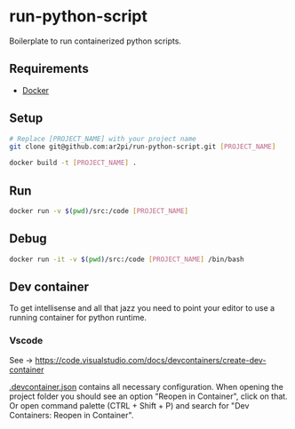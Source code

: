 # run-python-script

Boilerplate to run containerized python scripts.

## Requirements

- [Docker](https://www.docker.com/)

## Setup

```sh
# Replace [PROJECT_NAME] with your project name
git clone git@github.com:ar2pi/run-python-script.git [PROJECT_NAME]

docker build -t [PROJECT_NAME] .
```

## Run

```sh
docker run -v $(pwd)/src:/code [PROJECT_NAME]
```

## Debug

```sh
docker run -it -v $(pwd)/src:/code [PROJECT_NAME] /bin/bash
```

## Dev container

To get intellisense and all that jazz you need to point your editor to use a running container for python runtime.

### Vscode 

See -> https://code.visualstudio.com/docs/devcontainers/create-dev-container

[.devcontainer.json](.devcontainer.json) contains all necessary configuration. When opening the project folder you should see an option "Reopen in Container", click on that. Or open command palette (CTRL + Shift + P) and search for "Dev Containers: Reopen in Container".
